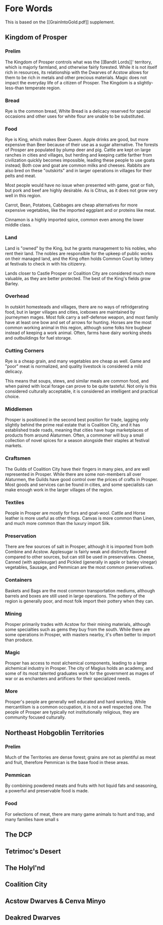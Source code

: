 # Fore Words
This is based on the [[GrainIntoGold.pdf]] supplement.

## Kingdom of Prosper
### Prelim
The Kingdom of Prosper controls what was the [[Bandit Lords]]' territory, which is majorly farmland, and otherwise fairly forested. While it is not itself rich in resources, its relationship with the Dwarves of Acstow allows for them to be rich in metals and other precious materials. Magic does not impact the everyday life of a citizen of Prosper. The Kingdom is a slightly-less-than temperate region.

### Bread
Rye is the common bread, White Bread is a delicacy reserved for special occasions and other uses for white flour are unable to be substituted.

### Food
Rye is King, which makes Beer Queen. Apple drinks are good, but more expensive than Beer because of their use as a sugar alternative. The forests of Prosper are populated by plump deer and pig. Cattle are kept on large ranches in cities and villages, but herding and keeping cattle farther from civilization quickly becomes impossible, leading these people to use goats instead; Both cow and goat are common milks and cheeses. Rabbits are also bred on these "outskirts" and in larger operations in villages for their pelts and meat.

Most people would have no issue when presented with game, goat or fish, but pork and beef are highly desirable. As is Citrus, as it does not grow very well in this region.

Carrot, Bean, Potatoes, Cabbages are cheap alternatives for more expensive vegetables, like the imported eggplant and or proteins like meat.

Cinnamon is a highly imported spice, common even among the lower middle class.

### Land
Land is "owned" by the King, but he grants management to his nobles, who rent their land. The nobles are responsible for the upkeep of public works on their managed land, and the King often holds Common Court by lottery at festivals to check in with his citizenry.

Lands closer to Castle Prosper or Coalition City are considered much more valuable, as they are better protected. The best of the King's fields grow Barley.

### Overhead
In outskirt homesteads and villages, there are no ways of refridgerating food, but in larger villages and cities, iceboxes are maintained by journeymen mages. Most folk carry a self-defense weapon, and most family have at least one bow and set of arrows for hunting. Horses are the most common working animal in this region, although some folks hire bugbear instead of keeping a work animal. Often, farms have dairy working sheds and outbuildings for fuel storage.

### Cutting Corners
Rye is a cheap grain, and many vegetables are cheap as well. Game and "poor" meat is normalized, and quality livestock is considered a mild delicacy.

This means that soups, stews, and similar meals are common food, and when paired with local forage can prove to be quite tasteful. Not only is this considered culturally acceptable, it is considered an intelligent and practical choice.

### Middlemen
Prosper is positioned in the second best position for trade, lagging only slightly behind the prime real estate that is Coalition City, and it has established trade roads, meaning that cities have huge marketplaces of products from around Alaturmen. Often, a commoner will buy a small collection of novel spices for a season alongside their staples at festival markets.

### Craftsmen
The Guilds of Coalition City have their fingers in many pies, and are well represented in Prosper. While there are some non-members all over Alaturmen, the Guilds have good control over the prices of crafts in Prosper. Most goods and services can be found in cities, and some specialists can make enough work in the larger villages of the region. 

### Textiles
People in Prosper are mostly for furs and goat-wool. Cattle and Horse leather is more useful as other things. Canvas is more common than Linen, and much more common than the luxury import Silk.

### Preservation
There are few sources of salt in Prosper, although it is imported from both Combine and Acstow. Applesugar is fairly weak and distinctly flavored compared to other sources, but can still be used in preservatives. Cheese, Canned (with applesugar) and Pickled (generally in apple or barley vinegar) vegetables, Sausage, and Pemmican are the most common preservatives.

### Containers
Baskets and Bags are the most common transportation mediums, although barrels and boxes are still used in large operations. The pottery of the region is generally poor, and most folk import their pottery when they can.

### Mining
Prosper primarily trades with Acstow for their mining materials, although some specialties such as gems they buy from the south. While there are some operations in Prosper, with masters nearby, it's often better to import than produce.

### Magic
Prosper has access to most alchemical components, leading to a large alchemical industry in Prosper. The city of Magius holds an academy, and some of its most talented graduates work for the government as mages of war or as enchanters and artificers for their specialized needs.

### More
Prosper's people are generally well educated and hard working. While mercantilism is a common occupation, it is not a well respected one. The people of Prosper are typically not institutionally religious, they are community focused culturally. 


## Northeast Hobgoblin Territories
### Prelim
Much of the Territories are dense forest; grains are not as plentiful as meat and fruit, therefore Pemmican is the base food in these areas.

### Pemmican
By combining powdered meats and fruits with hot liquid fats and seasoning, a powerful and preservable food is made.

### Food
For selections of meat, there are many game animals to hunt and trap, and many families have small s



## The DCP

## Tetrimoc's Desert

## The Holyl'nd

## Coalition City

## Acstow Dwarves & Cenva Minyo

## Deakred Dwarves

